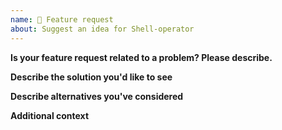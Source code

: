 ```yaml
---
name: 🚀 Feature request
about: Suggest an idea for Shell-operator
---
```

  <!--
    Thank you for sending a feature request!
    Please describe what you would like to change/add and why in detail by filling out the template below.
    -->

  **Is your feature request related to a problem? Please describe.**
    <!-- A clear and concise description of what the problem is. Ex. I'm always frustrated when [...] -->

  **Describe the solution you'd like to see**
    <!-- A clear and concise description of what would you like to happen. -->

  **Describe alternatives you've considered**
    <!-- A clear and concise description of any alternative solutions or features you've considered. -->

  **Additional context**
    <!-- Add any other context or screenshots about the feature request here. -->